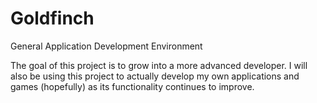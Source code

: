 # Goldfinch
General Application Development Environment

The goal of this project is to grow into a more advanced developer. I will also be using this project to actually develop my own applications and games (hopefully) as its functionality continues to improve.
